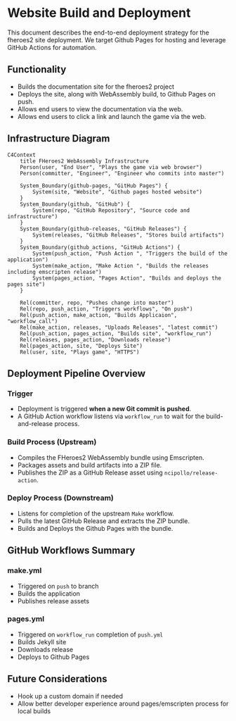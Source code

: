 # Website Build and Deployment

This document describes the end-to-end deployment strategy for the fheroes2 site deployment.
We target Github Pages for hosting and leverage GitHub Actions for automation.

## Functionality

* Builds the documentation site for the fheroes2 project
* Deploys the site, along with WebAssembly build, to Github Pages on push.
* Allows end users to view the documentation via the web.
* Allows end users to click a link and launch the game via the web.

## Infrastructure Diagram

```mermaid
C4Context
    title FHeroes2 WebAssembly Infrastructure
    Person(user, "End User", "Plays the game via web browser")
    Person(committer, "Engineer", "Engineer who commits into master")

    System_Boundary(github-pages, "GitHub Pages") {
        System(site, "Website", "Github pages hosted website")
    }
    System_Boundary(github, "GitHub") {
        System(repo, "GitHub Repository", "Source code and infrastructure")
    }
    System_Boundary(github-releases, "GitHub Releases") {
        System(releases, "GitHub Releases", "Stores build artifacts")
    }
    System_Boundary(github_actions, "GitHub Actions") {
        System(push_action, "Push Action ", "Triggers the build of the application")
        System(make_action, "Make Action ", "Builds the releases including emscripten release")
        System(pages_action, "Pages Action", "Builds and deploys the pages site")
    }

    Rel(committer, repo, "Pushes change into master")
    Rel(repo, push_action, "Triggers workflows", "On push")
    Rel(push_action, make_action, "Builds Applicaion", "workflow_call")
    Rel(make_action, releases, "Uploads Releases", "latest commit")
    Rel(push_action, pages_action, "Builds site", "workflow_run")
    Rel(releases, pages_action, "Downloads release")
    Rel(pages_action, site, "Deploys Site")
    Rel(user, site, "Plays game", "HTTPS")
```

## Deployment Pipeline Overview

### Trigger

* Deployment is triggered **when a new Git commit is pushed**.
* A GitHub Action workflow listens via `workflow_run` to wait for the build-and-release process.

### Build Process (Upstream)

* Compiles the FHeroes2 WebAssembly bundle using Emscripten.
* Packages assets and build artifacts into a ZIP file.
* Publishes the ZIP as a GitHub Release asset using `ncipollo/release-action`.

### Deploy Process (Downstream)

* Listens for completion of the upstream `Make` workflow.
* Pulls the latest GitHub Release and extracts the ZIP bundle.
* Builds and Deploys the Github Pages with the bundle.

## GitHub Workflows Summary

### make.yml

* Triggered on `push` to branch
* Builds the application
* Publishes release assets

### pages.yml

* Triggered on `workflow_run` completion of `push.yml`
* Builds Jekyll site
* Downloads release
* Deploys to Github Pages

## Future Considerations

* Hook up a custom domain if needed
* Allow better developer experience around pages/emscripten process for local builds
